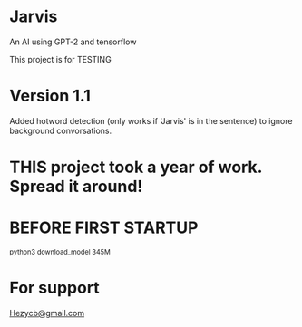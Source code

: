 # Jarvis
An AI using GPT-2 and tensorflow

This project is for TESTING

# Version 1.1 

Added hotword detection (only works if 'Jarvis' is in the sentence) to ignore background convorsations.

# THIS project took a year of work. Spread it around!

# BEFORE FIRST STARTUP
<sub>python3 download_model 345M</sub>

# For support

Hezycb@gmail.com
